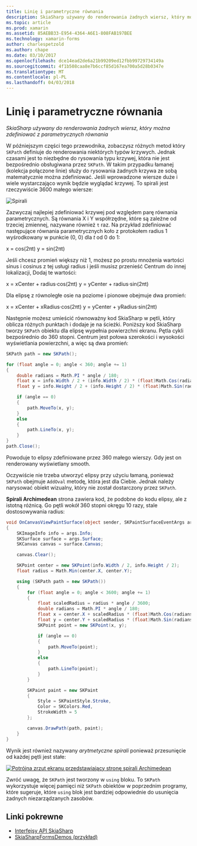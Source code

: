 ```yaml
---
title: Linię i parametryczne równania
description: SkiaSharp używany do renderowania żadnych wiersz, który można zdefiniować z parametrycznych równania
ms.topic: article
ms.prod: xamarin
ms.assetid: 85AEBB33-E954-4364-A6E1-808FAB197BEE
ms.technology: xamarin-forms
author: charlespetzold
ms.author: chape
ms.date: 03/10/2017
ms.openlocfilehash: dce14ead2de6a21b99209ed12fbb99729734149a
ms.sourcegitcommit: 4f1b508caa8e7b6ccf85d167ea700a5d28b0347e
ms.translationtype: MT
ms.contentlocale: pl-PL
ms.lasthandoff: 04/03/2018
---
```

# <a name="polylines-and-parametric-equations"></a>Linię i parametryczne równania

_SkiaSharp używany do renderowania żadnych wiersz, który można zdefiniować z parametrycznych równania_

W późniejszym części tego przewodnika, zobaczysz różnych metod który `SKPath` definiuje do renderowania niektórych typów krzywych. Jednak czasami jest to niezbędne do rysowania typu krzywej, która nie jest bezpośrednio obsługiwana przez `SKPath`. W takim przypadku łamanej (kolekcja połączone linie) służy do rysowania żadnych krzywa ze sobą matematycznie można zdefiniować. Jeśli wprowadzone wiersze duże i wiele wystarczająco wynik będzie wyglądać krzywej. To spirali jest rzeczywiście 3600 małego wiersze:

![](polylines-images/spiralexample.png "Spirali")

Zazwyczaj najlepiej zdefiniować krzywej pod względem parę równania parametrycznych. Są równania X i Y współrzędne, które są zależne od trzeciej zmiennej, nazywane również `t` raz. Na przykład zdefiniować następujące równania parametrycznych koło z protokołem radius 1 wyśrodkowany w punkcie (0, 0) dla *t* od 0 do 1:

 x = cos(2πt) y = sin(2πt)

 Jeśli chcesz promień większy niż 1, możesz po prostu mnożenia wartości sinus i cosinus z tej usługi radius i jeśli musisz przenieść Centrum do innej lokalizacji, Dodaj te wartości:

 x = xCenter + radius·cos(2πt) y = yCenter + radius·sin(2πt)

Dla elipsę z równoległe osie na poziome i pionowe obejmuje dwa promień:

x = xCenter + xRadius·cos(2πt) y = yCenter + yRadius·sin(2πt)

Następnie możesz umieścić równoważny kod SkiaSharp w pętli, który oblicza różnych punktach i dodaje je na ścieżki. Poniższy kod SkiaSharp tworzy `SKPath` obiektu dla elipsę wypełnia powierzchni ekranu. Pętla cykli bezpośrednio do 360 stopni. Centrum jest połowa szerokości i wysokości wyświetlania powierzchni, a więc są dwa promień:

```csharp
SKPath path = new SKPath();

for (float angle = 0; angle < 360; angle += 1)
{
    double radians = Math.PI * angle / 180;
    float x = info.Width / 2 + (info.Width / 2) * (float)Math.Cos(radians);
    float y = info.Height / 2 + (info.Height / 2) * (float)Math.Sin(radians);

    if (angle == 0)
    {
        path.MoveTo(x, y);
    }
    else
    {
        path.LineTo(x, y);
    }
}
path.Close();
```

Powoduje to elipsy zdefiniowane przez 360 małego wierszy. Gdy jest on renderowany wyświetlany smooth.

Oczywiście nie trzeba utworzyć elipsy przy użyciu łamaną, ponieważ `SKPath` obejmuje `AddOval` metodę, która jest dla Ciebie. Jednak należy narysować obiekt wizualny, który nie został dostarczony przez `SKPath`.

**Spirali Archimedean** strona zawiera kod, że podobne do kodu elipsy, ale z istotną różnicą. Go pętli wokół 360 stopni okręgu 10 razy, stale dostosowywania radius:

```csharp
void OnCanvasViewPaintSurface(object sender, SKPaintSurfaceEventArgs args)
{
    SKImageInfo info = args.Info;
    SKSurface surface = args.Surface;
    SKCanvas canvas = surface.Canvas;

    canvas.Clear();

    SKPoint center = new SKPoint(info.Width / 2, info.Height / 2);
    float radius = Math.Min(center.X, center.Y);

    using (SKPath path = new SKPath())
    {
        for (float angle = 0; angle < 3600; angle += 1)
        {
            float scaledRadius = radius * angle / 3600;
            double radians = Math.PI * angle / 180;
            float x = center.X + scaledRadius * (float)Math.Cos(radians);
            float y = center.Y + scaledRadius * (float)Math.Sin(radians);
            SKPoint point = new SKPoint(x, y);

            if (angle == 0)
            {
                path.MoveTo(point);
            }
            else
            {
                path.LineTo(point);
            }
        }

        SKPaint paint = new SKPaint
        {
            Style = SKPaintStyle.Stroke,
            Color = SKColors.Red,
            StrokeWidth = 5
        };

        canvas.DrawPath(path, paint);
    }
}
```

Wynik jest również nazywany *arytmetyczne spirali* ponieważ przesunięcie od każdej pętli jest stałe:

[![](polylines-images/archimedeanspiral-small.png "Potrójna zrzut ekranu przedstawiający stronę spirali Archimedean")](polylines-images/archimedeanspiral-large.png#lightbox "Potrójna zrzut ekranu przedstawiający stronę spirali Archimedean")

Zwróć uwagę, że `SKPath` jest tworzony w `using` bloku. To `SKPath` wykorzystuje więcej pamięci niż `SKPath` obiektów w poprzednim programy, które sugeruje, które `using` blok jest bardziej odpowiednie do usunięcia żadnych niezarządzanych zasobów.


## <a name="related-links"></a>Linki pokrewne

- [Interfejsy API SkiaSharp](https://developer.xamarin.com/api/root/SkiaSharp/)
- [SkiaSharpFormsDemos (przykład)](https://developer.xamarin.com/samples/xamarin-forms/SkiaSharpForms/Demos/)
